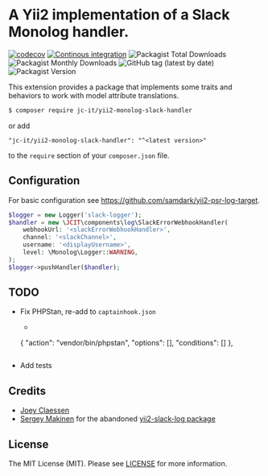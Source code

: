 # A Yii2 implementation of a Slack Monolog handler.

[![codecov](https://codecov.io/gh/jc-it/yii2-monolog-slack-handler/branch/master/graph/badge.svg)](https://codecov.io/gh/jc-it/yii2-monolog-slack-handler)
[![Continous integration](https://github.com/jc-it/yii2-monolog-slack-handler/actions/workflows/ci.yaml/badge.svg)](https://github.com/jc-it/yii2-monolog-slack-handler/actions/workflows/ci.yaml)
![Packagist Total Downloads](https://img.shields.io/packagist/dt/jc-it/yii2-monolog-slack-handler)
![Packagist Monthly Downloads](https://img.shields.io/packagist/dm/jc-it/yii2-monolog-slack-handler)
![GitHub tag (latest by date)](https://img.shields.io/github/v/tag/jc-it/yii2-monolog-slack-handler)
![Packagist Version](https://img.shields.io/packagist/v/jc-it/yii2-monolog-slack-handler)

This extension provides a package that implements some traits and behaviors to work with model attribute translations.

```bash
$ composer require jc-it/yii2-monolog-slack-handler
```

or add

```
"jc-it/yii2-monolog-slack-handler": "^<latest version>"
```

to the `require` section of your `composer.json` file.

## Configuration

For basic configuration see https://github.com/samdark/yii2-psr-log-target.

```php
$logger = new Logger('slack-logger');
$handler = new \JCIT\components\log\SlackErrorWebhookHandler(
    webhookUrl: '<slackErrorWebhookHandler>',
    channel: '<slackChannel>',
    username: '<displayUsername>',
    level: \Monolog\Logger::WARNING,
);
$logger->pushHandler($handler);
```

## TODO
- Fix PHPStan, re-add to `captainhook.json`
    - ```      
    {
        "action": "vendor/bin/phpstan",
        "options": [],
        "conditions": []
    },
    ```
- Add tests

## Credits
- [Joey Claessen](https://github.com/joester89)
- [Sergey Makinen](https://github.com/sergeymakinen) for the abandoned [yii2-slack-log package](https://packagist.org/packages/sergeymakinen/yii2-slack-log)

## License

The MIT License (MIT). Please see [LICENSE](https://github.com/jc-it/yii2-monolog-slack-handler/blob/master/LICENSE) for more information.
